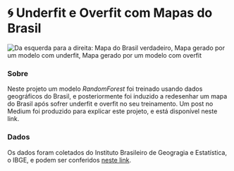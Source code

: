 # 🌀 Underfit e Overfit com Mapas do Brasil

![Da esquerda para a direita: Mapa do Brasil verdadeiro, Mapa gerado por um modelo com underfit, Mapa gerado por um modelo com overfit](https://i.imgur.com/jSyyEwc.png)

### Sobre
Neste projeto um modelo *RandomForest* foi treinado usando dados geográficos do Brasil, e posteriormente
foi induzido a redesenhar um mapa do Brasil após sofrer underfit e overfit no seu treinamento.
Um post no Medium foi produzido para explicar este projeto, e está disponível neste link.

### Dados
Os dados foram coletados do Instituto Brasileiro de Geogragia e Estatística, o IBGE, e podem ser conferidos [neste link](https://www.ibge.gov.br/geociencias/organizacao-do-territorio/estrutura-territorial/15774-malhas.html?edicao=15874&t=downloads).

